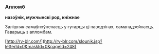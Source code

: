 ### Апломб
**назоўнік, мужчынскі род, кніжнае**

Залішняя самаўпэўненасць у гутарцы ці паводзінах, саманадзейнасць. Гаварыць з апломбам.

<a rel="author">[http://rv-blr.com/](http://rv-blr.com/slounik.jsp?letterId=0&maskId=0&pageId=248)</a>
